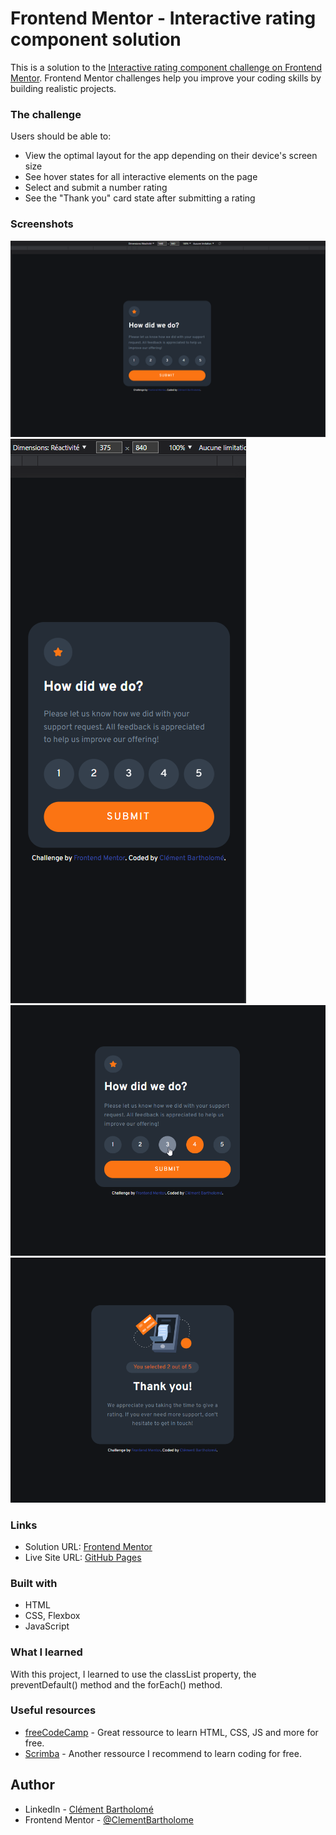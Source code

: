 # Frontend Mentor - Interactive rating component solution

This is a solution to the [Interactive rating component challenge on Frontend Mentor](https://www.frontendmentor.io/challenges/interactive-rating-component-koxpeBUmI). Frontend Mentor challenges help you improve your coding skills by building realistic projects. 

### The challenge

Users should be able to:

- View the optimal layout for the app depending on their device's screen size
- See hover states for all interactive elements on the page
- Select and submit a number rating
- See the "Thank you" card state after submitting a rating

### Screenshots

![Desktop](images/desktop.png)
![Mobile](images/mobile.png)
![Active States](images/active-states.png)
![Thank You State](images/thank-you-state.png)

### Links

- Solution URL: [Frontend Mentor](https://www.frontendmentor.io/solutions/interactive-rating-component-MuZVGbtjgI)
- Live Site URL: [GitHub Pages](https://clementbartholome.github.io/Interactive-Rating-Component/)

### Built with

- HTML
- CSS, Flexbox
- JavaScript

### What I learned

With this project, I learned to use the classList property, the preventDefault() method and the forEach() method.

### Useful resources

- [freeCodeCamp](https://www.freecodecamp.org/learn/) - Great ressource to learn HTML, CSS, JS and more for free. 
- [Scrimba](https://scrimba.com/) - Another ressource I recommend to learn coding for free. 


## Author

- LinkedIn - [Clément Bartholomé](https://www.linkedin.com/in/clementbartholome/)
- Frontend Mentor - [@ClementBartholome](https://www.frontendmentor.io/profile/ClementBartholome)
